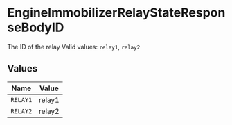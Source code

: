 # EngineImmobilizerRelayStateResponseBodyID

The ID of the relay  Valid values: `relay1`, `relay2`


## Values

| Name     | Value    |
| -------- | -------- |
| `RELAY1` | relay1   |
| `RELAY2` | relay2   |